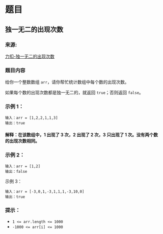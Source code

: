 # 题目

## 独一无二的出现次数

### 来源:

[力扣-独一无二的出现次数](https://leetcode-cn.com/problems/unique-number-of-occurrences/)

### 题目内容

给你一个整数数组 `arr`，请你帮忙统计数组中每个数的出现次数。

如果每个数的出现次数都是独一无二的，就返回 `true`；否则返回 `false`。

### 示例 1：

```plaintext
输入：arr = [1,2,2,1,1,3]
输出：true
```

#### 解释：在该数组中，1 出现了 3 次，2 出现了 2 次，3 只出现了 1 次。没有两个数的出现次数相同。

### 示例 2：

```plaintext
输入：arr = [1,2]
输出：false
```

示例 3：

```plaintext
输入：arr = [-3,0,1,-3,1,1,1,-3,10,0]
输出：true
```

### 提示：

- `1 <= arr.length <= 1000`
- `-1000 <= arr[i] <= 1000`
